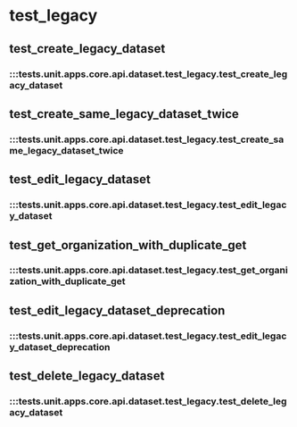 # test_legacy

## test_create_legacy_dataset

### :::tests.unit.apps.core.api.dataset.test_legacy.test_create_legacy_dataset

## test_create_same_legacy_dataset_twice

### :::tests.unit.apps.core.api.dataset.test_legacy.test_create_same_legacy_dataset_twice

## test_edit_legacy_dataset

### :::tests.unit.apps.core.api.dataset.test_legacy.test_edit_legacy_dataset

## test_get_organization_with_duplicate_get

### :::tests.unit.apps.core.api.dataset.test_legacy.test_get_organization_with_duplicate_get

## test_edit_legacy_dataset_deprecation

### :::tests.unit.apps.core.api.dataset.test_legacy.test_edit_legacy_dataset_deprecation

## test_delete_legacy_dataset

### :::tests.unit.apps.core.api.dataset.test_legacy.test_delete_legacy_dataset

